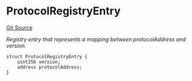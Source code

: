 # ProtocolRegistryEntry
[Git Source](https://github.com/ava-labs/teleporter/blob/dde09fbf56cc395da6bfd76c7f894a3cf5b2cd9e/src/WarpProtocolRegistry.sol)

*Registry entry that represents a mapping between protocolAddress and version.*


```solidity
struct ProtocolRegistryEntry {
    uint256 version;
    address protocolAddress;
}
```

